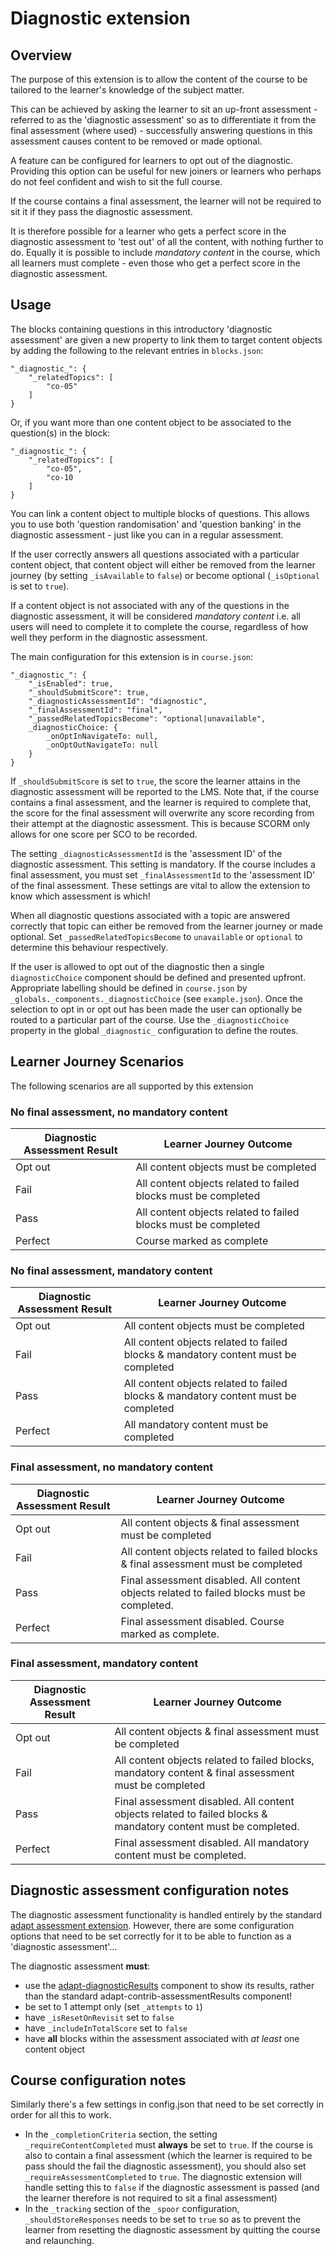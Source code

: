 # Diagnostic extension

## Overview
The purpose of this extension is to allow the content of the course to be tailored to the learner's knowledge of the subject matter.

This can be achieved by asking the learner to sit an up-front assessment - referred to as the 'diagnostic assessment' so as to differentiate it from the final assessment (where used) - successfully answering questions in this assessment causes content to be removed or made optional.

A feature can be configured for learners to opt out of the diagnostic. Providing this option can be useful for new joiners or learners who perhaps do not feel confident and wish to sit the full course.

If the course contains a final assessment, the learner will not be required to sit it if they pass the diagnostic assessment.

It is therefore possible for a learner who gets a perfect score in the diagnostic assessment to 'test out' of all the content, with nothing further to do. Equally it is possible to include _mandatory content_ in the course, which all learners must complete - even those who get a perfect score in the diagnostic assessment.

## Usage

The blocks containing questions in this introductory 'diagnostic assessment' are given a new property to link them to target content objects by adding the following to the relevant entries in `blocks.json`:
```
"_diagnostic_": {
    "_relatedTopics": [
        "co-05"
    ]
}
```
Or, if you want more than one content object to be associated to the question(s) in the block:
```
"_diagnostic_": {
    "_relatedTopics": [
        "co-05",
        "co-10
    ]
}
```
You can link a content object to multiple blocks of questions. This allows you to use both 'question randomisation' and 'question banking' in the diagnostic assessment - just like you can in a regular assessment.

If the user correctly answers all questions associated with a particular content object, that content object will either be removed from the learner journey (by setting `_isAvailable` to `false`) or become optional (`_isOptional` is set to `true`).

If a content object is not associated with any of the questions in the diagnostic assessment, it will be considered _mandatory content_ i.e. all users will need to complete it to complete the course, regardless of how well they perform in the diagnostic assessment.

The main configuration for this extension is in `course.json`:
```
"_diagnostic_": {
    "_isEnabled": true,
    "_shouldSubmitScore": true,
    "_diagnosticAssessmentId": "diagnostic",
    "_finalAssessmentId": "final",
    "_passedRelatedTopicsBecome": "optional|unavailable",
    _diagnosticChoice: {
        _onOptInNavigateTo: null,
        _onOptOutNavigateTo: null
    }
}
```
If `_shouldSubmitScore` is set to `true`, the score the learner attains in the diagnostic assessment will be reported to the LMS. Note that, if the course contains a final assessment, and the learner is required to complete that, the score for the final assessment will overwrite any score recording from their attempt at the diagnostic assessment. This is because SCORM only allows for one score per SCO to be recorded.

The setting `_diagnosticAssessmentId` is the 'assessment ID' of the diagnostic assessment. This setting is mandatory. If the course includes a final assessment, you must set `_finalAssessmentId` to the 'assessment ID' of the final assessment. These settings are vital to allow the extension to know which assessment is which!

When all diagnostic questions associated with a topic are answered correctly that topic can either be removed from the learner journey or made optional. Set `_passedRelatedTopicsBecome` to `unavailable` or `optional` to determine this behaviour respectively.

If the user is allowed to opt out of the diagnostic then a single `diagnosticChoice` component should be defined and presented upfront. Appropriate labelling should be defined in `course.json` by `_globals._components._diagnosticChoice` (see `example.json`). Once the selection to opt in or opt out has been made the user can optionally be routed to a particular part of the course. Use the `_diagnosticChoice` property in the global `_diagnostic_` configuration to define the routes.

## Learner Journey Scenarios

The following scenarios are all supported by this extension

### No final assessment, no mandatory content

|Diagnostic Assessment Result|Learner Journey Outcome|
|------|------|
|Opt out|All content objects must be completed|
|Fail|All content objects related to failed blocks must be completed|
|Pass|All content objects related to failed blocks must be completed|
|Perfect|Course marked as complete|

### No final assessment,  mandatory content

|Diagnostic Assessment Result|Learner Journey Outcome|
|------|------|
|Opt out|All content objects must be completed|
|Fail|All content objects related to failed blocks & mandatory content must be completed|
|Pass|All content objects related to failed blocks & mandatory content must be completed|
|Perfect|All mandatory content must be completed|

### Final assessment, no mandatory content

|Diagnostic Assessment Result|Learner Journey Outcome|
|------|------|
|Opt out|All content objects & final assessment must be completed|
|Fail|All content objects related to failed blocks & final assessment must be completed|
|Pass|Final assessment disabled. All content objects related to failed blocks must be completed.|
|Perfect|Final assessment disabled. Course marked as complete.|

### Final assessment, mandatory content

|Diagnostic Assessment Result|Learner Journey Outcome|
|------|------|
|Opt out|All content objects & final assessment must be completed|
|Fail|All content objects related to failed blocks, mandatory content & final assessment must be completed|
|Pass|Final assessment disabled. All content objects related to failed blocks & mandatory content must be completed.|
|Perfect|Final assessment disabled. All mandatory content must be completed.|

## Diagnostic assessment configuration notes
The diagnostic assessment functionality is handled entirely by the standard [adapt assessment extension](https://github.com/adaptlearning/adapt-contrib-assessment). However, there are some configuration options that need to be set correctly for it to be able to function as a 'diagnostic assessment'...

The diagnostic assessment **must**:
* use the [adapt-diagnosticResults](https://github.com/cgkineo/adapt-diagnosticResults) component to show its results, rather than the standard adapt-contrib-assessmentResults component!
* be set to 1 attempt only (set `_attempts` to `1`)
* have `_isResetOnRevisit` set to `false`
* have `_includeInTotalScore` set to `false`
* have **all** blocks within the assessment associated with _at least_ one content object

## Course configuration notes
Similarly there's a few settings in config.json that need to be set correctly in order for all this to work.
* In the `_completionCriteria` section, the setting `_requireContentCompleted` must **always** be set to `true`. If the course is also to contain a final assessment (which the learner is required to be pass should the fail the diagnostic assessment), you should also set `_requireAssessmentCompleted` to `true`. The diagnostic extension will handle setting this to `false` if the diagnostic assessment is passed (and the learner therefore is not required to sit a final assessment)
* In the `_tracking` section of the `_spoor` configuration, `_shouldStoreResponses` needs to be set to `true` so as to prevent the learner from resetting the diagnostic assessment by quitting the course and relaunching.

